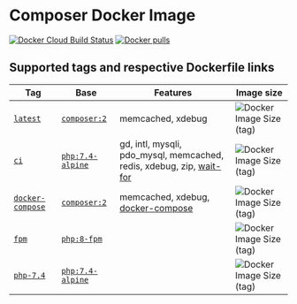 # Composer Docker Image

[![Docker Cloud Build Status](https://img.shields.io/docker/cloud/build/ikaraszi/composer)](https://hub.docker.com/r/ikaraszi/composer/builds)
[![Docker pulls](https://img.shields.io/docker/pulls/ikaraszi/composer.svg)](https://hub.docker.com/r/ikaraszi/composer/)

## Supported tags and respective Dockerfile links

| Tag                                    | Base                           | Features                                                               | Image size                                         |
| -------------------------------------- | ------------------------------ | ---------------------------------------------------------------------- | -------------------------------------------------- |
| [`latest`][latest-tag]                 | [`composer:2`][composer-image] | memcached, xdebug                                                      | ![Docker Image Size (tag)][shields-latest]         |
| [`ci`][ci-tag]                         | [`php:7.4-alpine`][php-image]  | gd, intl, mysqli, pdo_mysql, memcached, redis, xdebug, zip, [wait-for] | ![Docker Image Size (tag)][shields-ci]             |
| [`docker-compose`][docker-compose-tag] | [`composer:2`][composer-image] | memcached, xdebug, [docker-compose]                                    | ![Docker Image Size (tag)][shields-docker-compose] |
| [`fpm`][fpm-tag]                       | [`php:8-fpm`][php-image]       |                                                                        | ![Docker Image Size (tag)][shields-fpm]            |
| [`php-7.4`][php-7.4-tag]               | [`php:7.4-alpine`][php-image]  |                                                                        | ![Docker Image Size (tag)][shields-php-7.4]        |

[latest-tag]: https://github.com/raszi/docker-composer/blob/master/Dockerfile
[ci-tag]: https://github.com/raszi/docker-composer/blob/master/ci/Dockerfile
[docker-compose-tag]: https://github.com/raszi/docker-composer/blob/master/docker-compose/Dockerfile
[fpm-tag]: https://github.com/raszi/docker-composer/blob/master/fpm/Dockerfile
[php-7.4-tag]: https://github.com/raszi/docker-composer/blob/master/php-7.4/Dockerfile
[composer-image]: https://hub.docker.com/_/composer
[php-image]: https://hub.docker.com/_/php
[php-image]: https://hub.docker.com/_/php
[docker-compose]: https://docs.docker.com/compose/
[shields-latest]: https://img.shields.io/docker/image-size/ikaraszi/composer/latest
[shields-ci]: https://img.shields.io/docker/image-size/ikaraszi/composer/ci
[shields-docker-compose]: https://img.shields.io/docker/image-size/ikaraszi/composer/docker-compose
[shields-fpm]: https://img.shields.io/docker/image-size/ikaraszi/composer/fpm
[shields-php-7.4]: https://img.shields.io/docker/image-size/ikaraszi/composer/php-7.4
[wait-for]: https://github.com/eficode/wait-for
